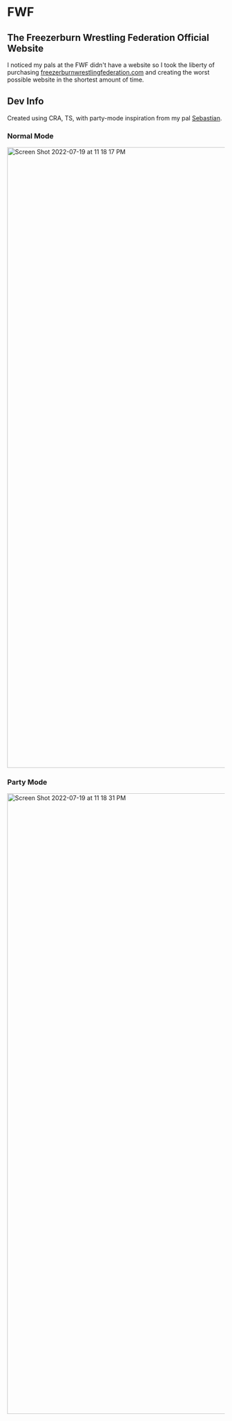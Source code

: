 # FWF

## The Freezerburn Wrestling Federation Official Website

I noticed my pals at the FWF didn't have a website so I took the liberty of purchasing [freezerburnwrestlingfederation.com](www.freezerburnwrestlingfederation.com) and creating the worst possible website in the shortest amount of time. 

## Dev Info 

Created using CRA, TS, with party-mode inspiration from my pal [Sebastian](https://github.com/usernameseb). 

### Normal Mode

<img width="1436" alt="Screen Shot 2022-07-19 at 11 18 17 PM" src="https://user-images.githubusercontent.com/38962736/179902777-15b90d08-3684-4e49-bc38-b4d59dd6b54a.png">

### Party Mode

<img width="1436" alt="Screen Shot 2022-07-19 at 11 18 31 PM" src="https://user-images.githubusercontent.com/38962736/179902842-cbb240d3-f69a-4b58-aa5b-57fcd8c0b8b0.png">

